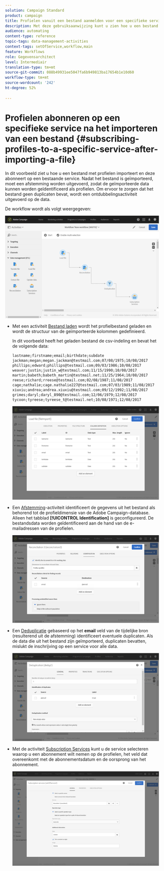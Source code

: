 ```yaml
---
solution: Campaign Standard
product: campaign
title: Profielen vanuit een bestand aanmelden voor een specifieke service
description: Met deze gebruiksaanwijzing kunt u zien hoe u een bestand met profielen importeert en deze abonneert op een bestaande service.
audience: automating
content-type: reference
topic-tags: data-management-activities
context-tags: setOfService,workflow,main
feature: Workflows
role: Gegevensarchitect
level: Intermediair
translation-type: tm+mt
source-git-commit: 088b49931ee5047fa6b949813ba17654b1e10d60
workflow-type: tm+mt
source-wordcount: '242'
ht-degree: 52%

---
```



# Profielen abonneren op een specifieke service na het importeren van een bestand {#subscribing-profiles-to-a-specific-service-after-importing-a-file}

In dit voorbeeld ziet u hoe u een bestand met profielen importeert en deze abonneert op een bestaande service. Nadat het bestand is geïmporteerd, moet een afstemming worden uitgevoerd, zodat de geïmporteerde data kunnen worden geïdentificeerd als profielen. Om ervoor te zorgen dat het bestand geen duplicaten bevat, wordt een ontdubbelingsactiviteit uitgevoerd op de data.

De workflow wordt als volgt weergegeven:

![](assets/subscription_activity_example1.png)

* Met een activiteit [Bestand laden](../../automating/using/load-file.md) wordt het profielbestand geladen en wordt de structuur van de geïmporteerde kolommen gedefinieerd.

   In dit voorbeeld heeft het geladen bestand de csv-indeling en bevat het de volgende data:

   ```
   lastname;firstname;email;birthdate;subdate
   jackman;megan;megan.jackman@testmail.com;07/08/1975;10/08/2017
   phillips;edward;phillips@testmail.com;09/03/1986;10/08/2017
   weaver;justin;justin_w@testmail.com;11/15/1990;10/08/2017
   martin;babeth;babeth_martin@testmail.net;11/25/1964;10/08/2017
   reese;richard;rreese@testmail.com;02/08/1987;11/08/2017
   cage;nathalie;cage.nathalie227@testmail.com;07/03/1989;11/08/2017
   xiuxiu;andrea;andrea.xiuxiu@testmail.com;09/12/1992;11/08/2017
   grimes;daryl;daryl_890@testmail.com;12/06/1979;12/08/2017
   tycoon;tyreese;tyreese_t@testmail.net;10/08/1971;12/08/2017
   ```

   ![](assets/subscription_activity_example2.png)

* Een [Afstemming](../../automating/using/reconciliation.md)-activiteit identificeert de gegevens uit het bestand als behorend tot de profieldimensie van de Adobe Campaign-database. Alleen het tabblad **[!UICONTROL Identification]** is geconfigureerd. De bestandsdata worden geïdentificeerd aan de hand van de e-mailadressen van de profielen.

   ![](assets/subscription_activity_example3.png)

* Een [Deduplicatie](../../automating/using/deduplication.md) gebaseerd op het **email** veld van de tijdelijke bron (resulterend uit de afstemming) identificeert eventuele duplicaten. Als de data die uit het bestand zijn geïmporteerd, duplicaten bevatten, mislukt de inschrijving op een service voor alle data.

   ![](assets/subscription_activity_example5.png)

* Met de activiteit [Subscription Services](../../automating/using/subscription-services.md) kunt u de service selecteren waarop u een abonnement wilt nemen op de profielen, het veld dat overeenkomt met de abonnementsdatum en de oorsprong van het abonnement.

   ![](assets/subscription_activity_example4.png)
